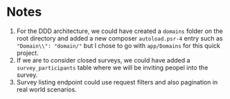 # Notes
1. For the DDD architecture, we could have created a `domains` folder on the root directory and added a new composer `autoload.psr-4` entry such as `"Domain\\": "domain/"` but I chose to go with `app/Domains` for this quick project.
2. If we are to consider closed surveys, we could have added a `survey_participants` table where we will be inviting peopel into the survey.
3. Survey listing endpoint could use request filters and also pagination in real world scenarios.

